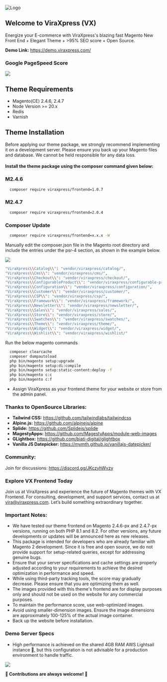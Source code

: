 ![Logo](https://viraxpress.com/web/image/website/1/logo/Viraxpress?unique=8139c25)

## Welcome to ViraXpress (VX)

Energize your E-commerce with ViraXpress's blazing fast Magento New Front End + Elegant Theme + >95% SEO score + Open Source.

**Demo Link:** https://demo.viraxpress.com/

### Google PageSpeed Score
<p><img src="https://demo.viraxpress.com/vx/ViraXpress/frontend/web/wysiwyg/VX-PageSpeed.png"></p>


## Theme Requirements

- Magento(CE) 2.4.6, 2.4.7
- Node Version >= 20.x
- Redis
- Varnish


## Theme Installation

Before applying our theme package, we strongly recommend implementing it on a development server. Please ensure you back up your Magento files and database. We cannot be held responsible for any data loss.


#### Install the theme package using the composer command given below:

### M2.4.6
```bash
  composer require viraxpress/frontend=1.0.7
```
### M2.4.7
```bash
  composer require viraxpress/frontend=2.0.4
```
### Composer Update
```bash
  composer require viraxpress/frontend=x.x.x -W
```

Manually edit the composer.json file in the Magento root directory and include the entries under the psr-4 section, as shown in the example below.
<p><img src="https://demo.viraxpress.com/vx/ViraXpress/frontend/web/wysiwyg/VX-psr-4.png"></p>

```bash
"ViraXpress\\Catalog\\": "vendor/viraxpress/catalog/",
"ViraXpress\\Cms\\": "vendor/viraxpress/cms/",
"ViraXpress\\Checkout\\": "vendor/viraxpress/checkout/",
"ViraXpress\\ConfigurableProduct\\": "vendor/viraxpress/configurable-product/",
"ViraXpress\\Configuration\\": "vendor/viraxpress/configuration/",
"ViraXpress\\Customer\\": "vendor/viraxpress/customer/",
"ViraXpress\\CSP\\": "vendor/viraxpress/csp/",
"ViraXpress\\Framework\\": "vendor/viraxpress/framework/",
"ViraXpress\\Newsletter\\": "vendor/viraxpress/newsletter/",
"ViraXpress\\Sales\\": "vendor/viraxpress/sales/",
"ViraXpress\\Store\\": "vendor/viraxpress/store/",
"ViraXpress\\Swatches\\": "vendor/viraxpress/swatches/",
"ViraXpress\\Theme\\": "vendor/viraxpress/theme/",
"ViraXpress\\Widget\\": "vendor/viraxpress/widget/",
"ViraXpress\\Wishlist\\": "vendor/viraxpress/wishlist/"
```


Run the below magento commands

```bash
  composer clearcache
  composer dumpautoload
  php bin/magento setup:upgrade
  php bin/magento setup:di:compile
  php bin/magento setup:static-content:deploy -f
  php bin/magento c:c
  php bin/magento c:f
```

- Assign ViraXpress as your frontend theme for your website or store from the admin panel.



### Thanks to OpenSource Libraries:

- **Tailwind CSS:** https://github.com/tailwindlabs/tailwindcss
- **Alpine.js:** https://github.com/alpinejs/alpine
- **Splide:** https://github.com/Splidejs/splide
- **MagestyApps:** https://github.com/MagestyApps/module-web-images
- **GLightbox:** https://github.com/biati-digital/glightbox
- **Vanilla JS Datepicker:** https://mymth.github.io/vanillajs-datepicker/

### Community:
Join for discussions: https://discord.gg/JKczyhWvzy

### Explore VX Frontend Today
Join us at ViraXpress and experience the future of Magento themes with VX Frontend. For consulting, development, and support services, contact us at vira@viraxpress.com. Let’s build something extraordinary together.


### Important Notes:

- We have tested our theme frontend on Magento 2.4.6-px and 2.4.7-px versions, running on both PHP 8.1 and 8.2. For other versions, any future developments or updates will be announced here as new releases.
- This package is intended for developers who are already familiar with Magento 2 development. Since it is free and open source, we do not provide support for setup-related queries, except for addressing genuine bugs.
- Ensure that your server specifications and cache settings are properly adjusted according to your requirements to achieve the desired optimization in performance and speed.
- While using third-party tracking tools, the score may gradually decrease. Please ensure that you are optimizing them as well.
- The images provided with this theme's frontend are for display purposes only and should not be used on the website for any commercial purposes.
- To maintain the performance score, use web-optimized images.
- Avoid using smaller-dimension images. Ensure the image dimensions are approximately 100-125% of the actual image container.
- Back up the website before installation.



### Demo Server Specs
- High performance is achieved on the shared 4GB RAM AWS Lightsail instance &#x1F4AF;, but this configuration is not advisable for a production environment to handle traffic.
<p><img src="https://demo.viraxpress.com/vx/ViraXpress/frontend/web/wysiwyg/VX-Lightsail-4GB.png"></p>

**🚀 Contributions are always welcome! 🙌**
